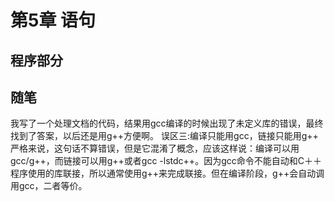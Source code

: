 # 第5章 语句

## 程序部分



## 随笔

我写了一个处理文档的代码，结果用gcc编译的时候出现了未定义库的错误，最终找到了答案，以后还是用g++方便啊。
误区三:编译只能用gcc，链接只能用g++
严格来说，这句话不算错误，但是它混淆了概念，应该这样说：编译可以用gcc/g++，而链接可以用g++或者gcc -lstdc++。因为gcc命令不能自动和C＋＋程序使用的库联接，所以通常使用g++来完成联接。但在编译阶段，g++会自动调用gcc，二者等价。